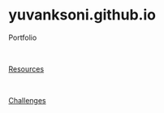 # yuvanksoni.github.io
Portfolio

<br>

[Resources](https://yuvanksoni.github.io/hacking/resources.pdf)

<br>

[Challenges](https://yuvanksoni.github.io/hacking/challenge.html)

<br>
